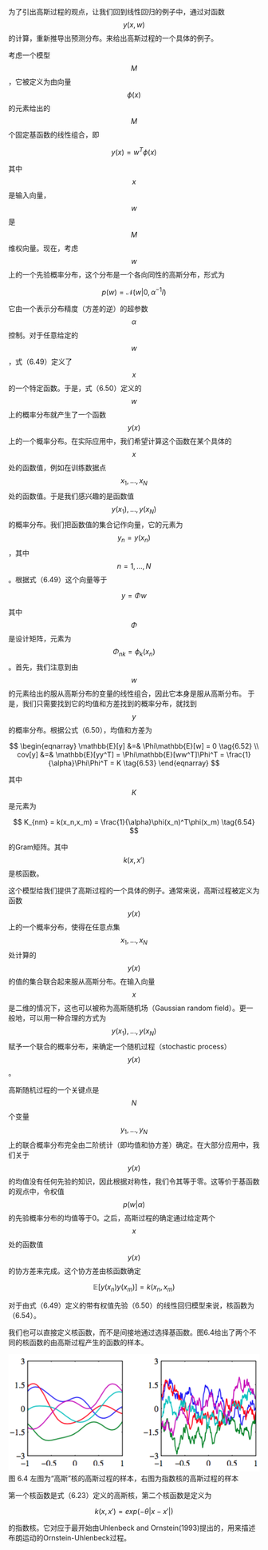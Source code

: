 为了引出高斯过程的观点，让我们回到线性回归的例子中，通过对函数$$ y(x, w) $$的计算，重新推导出预测分布。来给出高斯过程的一个具体的例子。    

考虑一个模型$$ M $$，它被定义为由向量$$ \phi(x) $$的元素给出的$$ M $$个固定基函数的线性组合，即    

$$
y(x) = w^T\phi(x) \tag{6.49}
$$

其中$$ x $$是输入向量，$$ w $$是$$ M $$维权向量。现在，考虑$$ w $$上的一个先验概率分布，这个分布是一个各向同性的高斯分布，形式为    

$$
p(w) = \mathcal{N}(w|0,\alpha^{-1}I) \tag{6.50}
$$

它由一个表示分布精度（方差的逆）的超参数$$ \alpha $$控制。对于任意给定的$$ w $$，式（6.49）定义了$$ x $$的一个特定函数。于是，式（6.50）定义的$$ w $$上的概率分布就产生了一个函数$$ y(x) $$上的一个概率分布。在实际应用中，我们希望计算这个函数在某个具体的$$ x $$处的函数值，例如在训练数据点$$ x_1,...,x_N $$处的函数值。于是我们感兴趣的是函数值$$ y(x_1),...,y(x_N) $$的概率分布。我们把函数值的集合记作向量，它的元素为$$ y_n = y(x_n)
$$，其中$$ n = 1,...,N $$。根据式（6.49）这个向量等于    

$$
y = \Phi w \tag{6.51}
$$

其中$$ \Phi $$是设计矩阵，元素为$$ \Phi_{nk} = \phi_k(x_n) $$。首先，我们注意到由$$ w $$的元素给出的服从高斯分布的变量的线性组合，因此它本身是服从高斯分布。 于是，我们只需要找到它的均值和方差找到的概率分布，就找到$$ y $$的概率分布。根据公式（6.50），均值和方差为    

$$
\begin{eqnarray}
\mathbb{E}[y] &=& \Phi\mathbb{E}[w] = 0 \tag{6.52} \\
cov[y] &=& \mathbb{E}[yy^T] = \Phi\mathbb{E}[ww^T]\Phi^T = \frac{1}{\alpha}\Phi\Phi^T = K \tag{6.53}
\end{eqnarray}
$$    

其中$$ K $$是元素为

$$
K_{nm} = k(x_n,x_m) = \frac{1}{\alpha}\phi(x_n)^T\phi(x_m) \tag{6.54}
$$

的Gram矩阵。其中$$ k(x,x') $$是核函数。    

这个模型给我们提供了高斯过程的一个具体的例子。通常来说，高斯过程被定义为函数$$ y(x) $$上的一个概率分布，使得在任意点集$$ x_1,...,x_N $$处计算的$$ y(x) $$的值的集合联合起来服从高斯分布。在输入向量$$ x $$是二维的情况下，这也可以被称为高斯随机场（Gaussian random field）。更一般地，可以用一种合理的方式为$$ y(x_1),...,y(x_N) $$赋予一个联合的概率分布，来确定一个随机过程（stochastic process）$$
y(x) $$。    

高斯随机过程的一个关键点是$$ N $$个变量$$ y_1,...,y_N $$上的联合概率分布完全由二阶统计（即均值和协方差）确定。在大部分应用中，我们关于$$ y(x) $$的均值没有任何先验的知识，因此根据对称性，我们令其等于零。这等价于基函数的观点中，令权值$$ p(w|\alpha) $$的先验概率分布的均值等于0。之后，高斯过程的确定通过给定两个$$ x $$处的函数值$$ y(x) $$的协方差来完成。这个协方差由核函数确定    

$$
\mathbb{E}[y(x_n)y(x_m)] = k(x_n,x_m) \tag{6.55}
$$

对于由式（6.49）定义的带有权值先验（6.50）的线性回归模型来说，核函数为（6.54）。    

我们也可以直接定义核函数，而不是间接地通过选择基函数。图6.4给出了两个不同的核函数的由高斯过程产生的函数的样本。

![图 6-4](images/gaussian_processes.png)      
图 6.4 左图为“高斯”核的高斯过程的样本，右图为指数核的高斯过程的样本

第一个核函数是式（6.23）定义的高斯核，第二个核函数是定义为

$$
k(x,x') = exp(-\theta\vert x - x' \vert) \tag{6.56}
$$

的指数核。它对应于最开始由Uhlenbeck and Ornstein(1993)提出的，用来描述布朗运动的Ornstein-Uhlenbeck过程。
